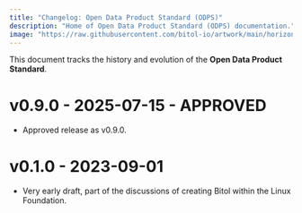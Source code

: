 ```yaml
---
title: "Changelog: Open Data Product Standard (ODPS)"
description: "Home of Open Data Product Standard (ODPS) documentation."
image: "https://raw.githubusercontent.com/bitol-io/artwork/main/horizontal/color/Bitol_Logo_color.svg"
---
```


This document tracks the history and evolution of the **Open Data Product Standard**.

# v0.9.0 - 2025-07-15 - APPROVED

* Approved release as v0.9.0.

# v0.1.0 - 2023-09-01 

* Very early draft, part of the discussions of creating Bitol within the Linux Foundation.